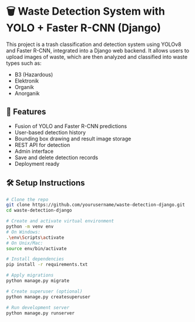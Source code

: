 # 🗑️ Waste Detection System with YOLO + Faster R-CNN (Django)

This project is a trash classification and detection system using YOLOv8 and Faster R-CNN, integrated into a Django web backend. It allows users to upload images of waste, which are then analyzed and classified into waste types such as:

- B3 (Hazardous)
- Elektronik
- Organik
- Anorganik

## 🚀 Features

- Fusion of YOLO and Faster R-CNN predictions
- User-based detection history
- Bounding box drawing and result image storage
- REST API for detection
- Admin interface
- Save and delete detection records
- Deployment ready

## 🛠️ Setup Instructions

```bash
# Clone the repo
git clone https://github.com/yourusername/waste-detection-django.git
cd waste-detection-django

# Create and activate virtual environment
python -m venv env
# On Windows:
.\env\Scripts\activate
# On Unix/Mac:
source env/bin/activate

# Install dependencies
pip install -r requirements.txt

# Apply migrations
python manage.py migrate

# Create superuser (optional)
python manage.py createsuperuser

# Run development server
python manage.py runserver
```

